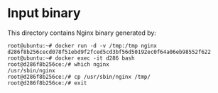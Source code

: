 # Input binary

This directory contains Nginx binary generated by:

```
root@ubuntu:~# docker run -d -v /tmp:/tmp nginx
d286f8b256cecd078f51ebd9f2fced5cd3bf56d50192ec0f64a06eb98552f622
root@ubuntu:~# docker exec -it d286 bash
root@d286f8b256ce:/# which nginx
/usr/sbin/nginx
root@d286f8b256ce:/# cp /usr/sbin/nginx /tmp/
root@d286f8b256ce:/# exit
```
